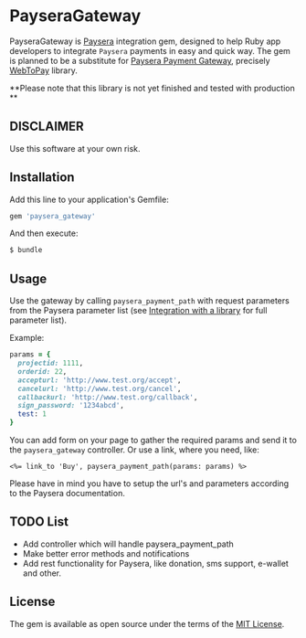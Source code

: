 # PayseraGateway
PayseraGateway is [Paysera](https://www.paysera.lt/v2/en-LT/index) integration gem, designed to help
Ruby app developers to integrate `Paysera` payments in easy and quick way. The gem is planned to be
a substitute for [Paysera Payment Gateway](https://developers.paysera.com/en/payments/current),
precisely [WebToPay](https://bitbucket.org/paysera/libwebtopay/raw/default/WebToPay.php) library.

**Please note that this library is not yet finished and tested with production **

## DISCLAIMER

Use this software at your own risk.

## Installation
Add this line to your application's Gemfile:

```ruby
gem 'paysera_gateway'
```

And then execute:
```bash
$ bundle
```

## Usage

Use the gateway by calling `paysera_payment_path` with request parameters from the Paysera parameter list (see [Integration with a library](https://developers.paysera.com/en/payments/current#integration-via-library) for full parameter list).

Example:

```Ruby
params = {
  projectid: 1111,
  orderid: 22,
  accepturl: 'http://www.test.org/accept',
  cancelurl: 'http://www.test.org/cancel',
  callbackurl: 'http://www.test.org/callback',
  sign_password: '1234abcd',
  test: 1
}
```

You can add form on your page to gather the required params and send it to the `paysera_gateway` controller. Or use a link, where you need, like:

```erb
<%= link_to 'Buy', paysera_payment_path(params: params) %>
``` 

Please have in mind you have to setup the url's and parameters according to the Paysera documentation.

## TODO List

* Add controller which will handle paysera_payment_path
* Make better error methods and notifications
* Add rest functionality for Paysera, like donation, sms support, e-wallet and other.

## License
The gem is available as open source under the terms of the [MIT License](http://opensource.org/licenses/MIT).
